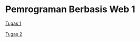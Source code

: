 # Pemrograman Berbasis Web 1
<a href="https://audyningrum27.github.io/pemrograman-berbasis-web-1/tugas01/">Tugas 1</a>
<br><br>
<a href="https://audyningrum27.github.io/pemrograman-berbasis-web-1/tugas02/">Tugas 2</a>
